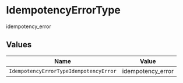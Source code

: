 # IdempotencyErrorType

idempotency_error


## Values

| Name                                   | Value                                  |
| -------------------------------------- | -------------------------------------- |
| `IdempotencyErrorTypeIdempotencyError` | idempotency_error                      |